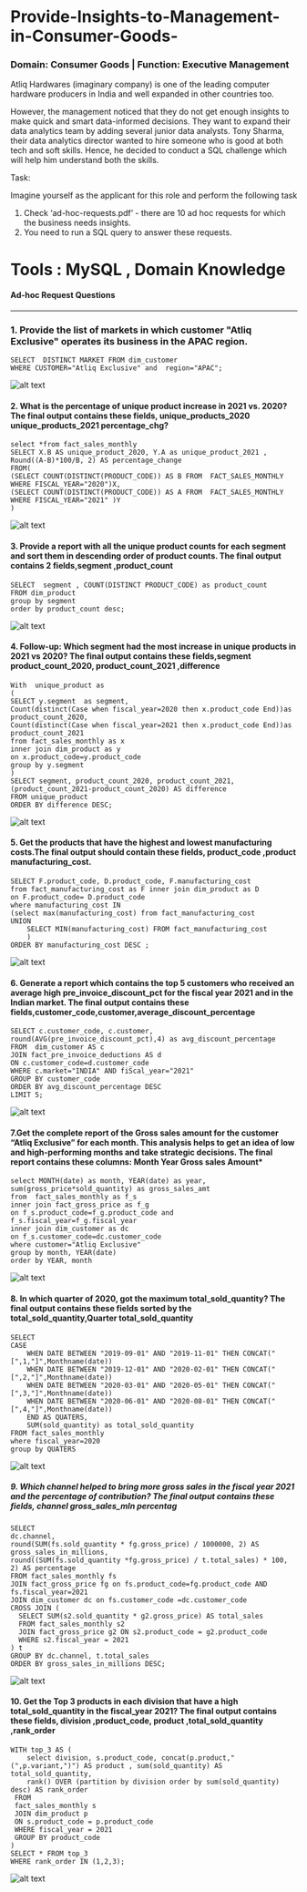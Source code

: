 # Provide-Insights-to-Management-in-Consumer-Goods-
###  Domain:  Consumer Goods | Function: Executive Management

Atliq Hardwares (imaginary company) is one of the leading computer hardware producers in India and well expanded in other countries too.

However, the management noticed that they do not get enough insights to make quick and smart data-informed decisions. They want to expand their data analytics team by adding several junior data analysts. Tony Sharma, their data analytics director wanted to hire someone who is good at both tech and soft skills. Hence, he decided to conduct a SQL challenge which will help him understand both the skills.

Task:  

Imagine yourself as the applicant for this role and perform the following task

1.    Check ‘ad-hoc-requests.pdf’ - there are 10 ad hoc requests for which the business needs insights.
2.    You need to run a SQL query to answer these requests. 


# Tools : MySQL , Domain Knowledge


#### Ad-hoc Request Questions 
_____________________________________________________________________________________________________________________________________________________

### 1. Provide the list of markets in which customer "Atliq Exclusive" operates its business in the APAC region.
``` 
SELECT  DISTINCT MARKET FROM dim_customer
WHERE CUSTOMER="Atliq Exclusive" and  region="APAC";
```
![alt text](https://github.com/HazelAbraham/Provide-Insights-to-Management-in-Consumer-Goods-/blob/main/Q1%20SOL.png)


#### 2. What is the percentage of unique product increase in 2021 vs. 2020? The final output contains these fields, unique_products_2020 unique_products_2021 percentage_chg?
```
select *from fact_sales_monthly
SELECT X.B AS unique_product_2020, Y.A as unique_product_2021 , Round((A-B)*100/B, 2) AS percentage_change
FROM(
(SELECT COUNT(DISTINCT(PRODUCT_CODE)) AS B FROM  FACT_SALES_MONTHLY
WHERE FISCAL_YEAR="2020")X,
(SELECT COUNT(DISTINCT(PRODUCT_CODE)) AS A FROM  FACT_SALES_MONTHLY
WHERE FISCAL_YEAR="2021" )Y
)
```
![alt text](https://github.com/HazelAbraham/Provide-Insights-to-Management-in-Consumer-Goods-/blob/main/SOL%202.png)


#### 3. Provide a report with all the unique product counts for each segment  and sort them in descending order of product counts. The final output contains 2 fields,segment ,product_count
```
SELECT  segment , COUNT(DISTINCT PRODUCT_CODE) as product_count 
FROM dim_product
group by segment
order by product_count desc;
```
![alt text](https://github.com/HazelAbraham/Provide-Insights-to-Management-in-Consumer-Goods-/blob/main/SOL%203%20FINAL%20.png)

#### 4. Follow-up: Which segment had the most increase in unique products in 2021 vs 2020? The final output contains these fields,segment product_count_2020, product_count_2021 ,difference

```
With  unique_product as
(
SELECT y.segment  as segment, 
Count(distinct(Case when fiscal_year=2020 then x.product_code End))as product_count_2020,
Count(distinct(Case when fiscal_year=2021 then x.product_code End))as product_count_2021
from fact_sales_monthly as x
inner join dim_product as y
on x.product_code=y.product_code
group by y.segment
)
SELECT segment, product_count_2020, product_count_2021, (product_count_2021-product_count_2020) AS difference
FROM unique_product
ORDER BY difference DESC;
```

![alt text](https://github.com/HazelAbraham/Provide-Insights-to-Management-in-Consumer-Goods-/blob/main/Q4%20SOL.png)

#### 5. Get the products that have the highest and lowest manufacturing costs.The final output should contain these fields, product_code ,product manufacturing_cost.
```
SELECT F.product_code, D.product_code, F.manufacturing_cost
from fact_manufacturing_cost as F inner join dim_product as D
on F.product_code= D.product_code
where manufacturing_cost IN
(select max(manufacturing_cost) from fact_manufacturing_cost
UNION
    SELECT MIN(manufacturing_cost) FROM fact_manufacturing_cost
    ) 
ORDER BY manufacturing_cost DESC ;
````

![alt text](https://github.com/HazelAbraham/Provide-Insights-to-Management-in-Consumer-Goods-/blob/main/q5%20sol.png)


#### 6. Generate a report which contains the top 5 customers who received an average high pre_invoice_discount_pct for the fiscal year 2021 and in the Indian market. The final output contains these fields,customer_code,customer,average_discount_percentage
```
SELECT c.customer_code, c.customer, round(AVG(pre_invoice_discount_pct),4) as avg_discount_percentage
FROM  dim_customer AS c 
JOIN fact_pre_invoice_deductions AS d
ON c.customer_code=d.customer_code
WHERE c.market="INDIA" AND fiScal_year="2021"
GROUP BY customer_code
ORDER BY avg_discount_percentage DESC
LIMIT 5;
```
![alt text](https://github.com/HazelAbraham/Provide-Insights-to-Management-in-Consumer-Goods-/blob/main/Q6%20SOL.png)

#### 7.Get the complete report of the Gross sales amount for the customer “Atliq Exclusive” for each month. This analysis helps to get an idea of low and high-performing months and take strategic decisions. The final report contains these columns: Month Year Gross sales Amount*
```
select MONTH(date) as month, YEAR(date) as year, sum(gross_price*sold_quantity) as gross_sales_amt
from  fact_sales_monthly as f_s
inner join fact_gross_price as f_g
on f_s.product_code=f_g.product_code and f_s.fiscal_year=f_g.fiscal_year
inner join dim_customer as dc
on f_s.customer_code=dc.customer_code
where customer="Atliq Exclusive"
group by month, YEAR(date)
order by YEAR, month
```
![alt text](https://github.com/HazelAbraham/Provide-Insights-to-Management-in-Consumer-Goods-/blob/main/Q7%20SOL.png)

#### 8. In which quarter of 2020, got the maximum total_sold_quantity? The final output contains these fields sorted by the total_sold_quantity,Quarter total_sold_quantity

```
SELECT
CASE 
	WHEN DATE BETWEEN "2019-09-01" AND "2019-11-01" THEN CONCAT("[",1,"]",Monthname(date))
	WHEN DATE BETWEEN "2019-12-01" AND "2020-02-01" THEN CONCAT("[",2,"]",Monthname(date))
	WHEN DATE BETWEEN "2020-03-01" AND "2020-05-01" THEN CONCAT("[",3,"]",Monthname(date))
	WHEN DATE BETWEEN "2020-06-01" AND "2020-08-01" THEN CONCAT("[",4,"]",Monthname(date))
	END AS QUATERS,
	SUM(sold_quantity) as total_sold_quantity
FROM fact_sales_monthly
where fiscal_year=2020
group by QUATERS
```

![alt text](https://github.com/HazelAbraham/Provide-Insights-to-Management-in-Consumer-Goods-/blob/main/q8%20sol.png)

##### 9. Which channel helped to bring more gross sales in the fiscal year 2021 and the percentage of contribution? The final output contains these fields, channel gross_sales_mln percentag
```
SELECT  
dc.channel,
round(SUM(fs.sold_quantity * fg.gross_price) / 1000000, 2) AS gross_sales_in_millions,
round((SUM(fs.sold_quantity *fg.gross_price) / t.total_sales) * 100, 2) AS percentage 
FROM fact_sales_monthly fs
JOIN fact_gross_price fg on fs.product_code=fg.product_code AND fs.fiscal_year=2021
JOIN dim_customer dc on fs.customer_code =dc.customer_code
CROSS JOIN (
  SELECT SUM(s2.sold_quantity * g2.gross_price) AS total_sales
  FROM fact_sales_monthly s2 
  JOIN fact_gross_price g2 ON s2.product_code = g2.product_code
  WHERE s2.fiscal_year = 2021
) t
GROUP BY dc.channel, t.total_sales
ORDER BY gross_sales_in_millions DESC;
```
![alt text](https://github.com/HazelAbraham/Provide-Insights-to-Management-in-Consumer-Goods-/blob/main/q9%20sol.png)


#### 10.  Get the Top 3 products in each division that have a high total_sold_quantity in the fiscal_year 2021? The final output contains these fields, division ,product_code, product ,total_sold_quantity ,rank_order
```
WITH top_3 AS (
    select division, s.product_code, concat(p.product,"(",p.variant,")") AS product , sum(sold_quantity) AS total_sold_quantity,
    rank() OVER (partition by division order by sum(sold_quantity) desc) AS rank_order
 FROM
 fact_sales_monthly s
 JOIN dim_product p
 ON s.product_code = p.product_code
 WHERE fiscal_year = 2021
 GROUP BY product_code
)
SELECT * FROM top_3
WHERE rank_order IN (1,2,3);
```

![alt text](https://github.com/HazelAbraham/Provide-Insights-to-Management-in-Consumer-Goods-/blob/main/q10%20sol.png)
